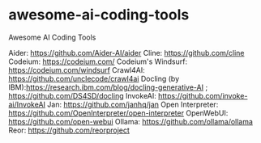 # awesome-ai-coding-tools
Awesome AI Coding Tools


Aider: https://github.com/Aider-AI/aider
Cline: https://github.com/cline
Codeium: https://codeium.com/
Codeium's Windsurf: https://codeium.com/windsurf
Crawl4AI: https://github.com/unclecode/crawl4ai 
Docling (by IBM):https://research.ibm.com/blog/docling-generative-AI ; https://github.com/DS4SD/docling
InvokeAI: https://github.com/invoke-ai/InvokeAI
Jan: https://github.com/janhq/jan
Open Interpreter: https://github.com/OpenInterpreter/open-interpreter
OpenWebUI: https://github.com/open-webui
Ollama: https://github.com/ollama/ollama
Reor: https://github.com/reorproject
